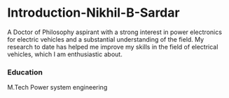# Introduction-Nikhil-B-Sardar
A Doctor of Philosophy aspirant with a strong interest in power electronics for electric vehicles and a substantial understanding of the field. My research to date has helped me improve my skills in the field of electrical vehicles, which I am enthusiastic about.
### Education
M.Tech Power system engineering
